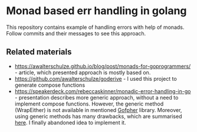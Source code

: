 
# Monad based err handling in golang

This repository contains example of handling errors with help of monads. 
Follow commits and their messages to see this approach.

## Related materials

* https://awalterschulze.github.io/blog/post/monads-for-goprogrammers/ - 
article, which presented approach is mostly based on. 
* https://github.com/awalterschulze/goderive - 
I used this project to generate compose functions
* https://speakerdeck.com/rebeccaskinner/monadic-error-handling-in-go - 
presentation describes more generic approach, 
without a need to implement compose functions. 
However, the generic method (WrapEither) is not available in mentioned 
[Gofpher](https://github.com/asteris-llc/gofpher) library.
Moreover, using generic methods has many drawbacks, which are summarised 
[here](https://speakerdeck.com/rebeccaskinner/monadic-error-handling-in-go?slide=79). 
I finally abandoned idea to implement it. 

